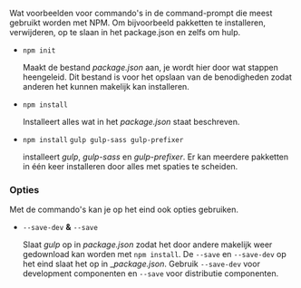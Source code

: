 Wat voorbeelden voor commando's in de command-prompt die meest gebruikt worden met NPM. Om bijvoorbeeld pakketten te installeren, verwijderen, op te slaan in het package.json en zelfs om hulp.

- `npm init`

  Maakt de bestand _package.json_ aan, je wordt hier door wat stappen heengeleid. Dit bestand is voor het opslaan van de benodigheden zodat anderen het kunnen makelijk kan installeren.

- `npm install`

  Installeert alles wat in het _package.json_ staat beschreven.

- `npm install` `gulp gulp-sass gulp-prefixer`

  installeert _gulp_, _gulp-sass_ en _gulp-prefixer_. Er kan meerdere pakketten in één keer installeren door alles met spaties te scheiden.


### Opties

Met de commando's kan je op het eind ook opties gebruiken.

- `--save-dev` **&** `--save`

  Slaat _gulp_ op in _package.json_ zodat het door andere makelijk weer gedownload kan worden met `npm install`. De `--save` en `--save-dev` op het eind slaat het op in __package.json_. Gebruik `--save-dev` voor development componenten en `--save` voor distributie componenten.
